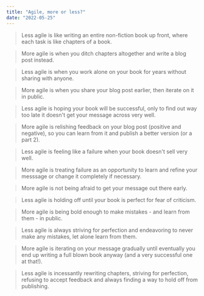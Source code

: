 ```yaml
---
title: "Agile, more or less?"
date: "2022-05-25"
---
```


> Less agile is like writing an entire non-fiction book up front, where each task is like chapters of a book.

> More agile is when you ditch chapters altogether and write a blog post instead.

> Less agile is when you work alone on your book for years without sharing with anyone.

> More agile is when you share your blog post earlier, then iterate on it in public.

> Less agile is hoping your book will be successful, only to find out way too late it doesn't get your message across very well.

> More agile is relishing feedback on your blog post (positive and negative), so you can learn from it and publish a better version (or a part 2).

> Less agile is feeling like a failure when your book doesn't sell very well.

> More agile is treating failure as an opportunity to learn and refine your messsage or change it completely if necessary.

> More agile is not being afraid to get your message out there early.

> Less agile is holding off until your book is perfect for fear of criticism.

> More agile is being bold enough to make mistakes - and learn from them - in public.

> Less agile is always striving for perfection and endeavoring to never make any mistakes, let alone learn from them.

> More agile is iterating on your message gradually until eventually you end up writing a full blown book anyway (and a very successful one at that!).

> Less agile is incessantly rewriting chapters, striving for perfection, refusing to accept feedback and always finding a way to hold off from publishing.

